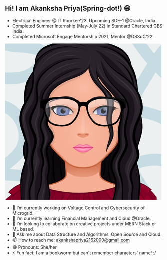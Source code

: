 ## Hi! I am Akanksha Priya(Spring-dot!)  :smile:
- Electrical Engineer @IIT Roorkee'23, Upcoming SDE-1 @Oracle, India.
- Completed Summer Internship (May-July'22) in Standard Chartered GBS India.
- Completed Microsoft Engage Mentorship 2021, Mentor @GSSoC'22.

![github profile logo](https://github.com/Spring-dot/Spring-dot/blob/master/myAvatar.png)


- 🔭 I’m currently working on Voltage Control and Cybersecurity of Microgrid.
- 🌱 I’m currently learning Financial Management and Cloud @Oracle. 
- 👯 I’m looking to collaborate on creative projects under MERN Stack or ML based.
- 💬 Ask me about Data Structure and Algorithms, Open Source and Cloud.
- 📫 How to reach me: akankshapriya2162000@gmail.com 
- 😄 Pronouns: She/her
- ⚡ Fun fact: I am a bookworm but can't remember characters' name! :/
<!--
**Spring-dot/Spring-dot** is a ✨ _special_ ✨ repository because its `README.md` (this file) appears on your GitHub profile.

Here are some ideas to get you started:

- 🔭 I’m currently working on ...
- 🌱 I’m currently learning ...
- 👯 I’m looking to collaborate on ...
- 🤔 I’m looking for help with ...
- 💬 Ask me about ...
- 📫 How to reach me: ...
- 😄 Pronouns: ...
- ⚡ Fun fact: ...
-->

